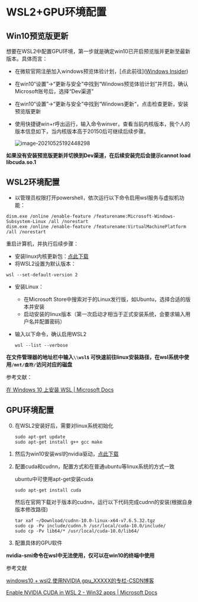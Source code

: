 # WSL2+GPU环境配置

## Win10预览版更新

想要在WSL2中配置GPU环境，第一步就是确定win10已开启预览版并更新至最新版本。具体而言：

- 在微软官网注册加入windows预览体验计划，[点此前往]([Windows Insider](https://insider.windows.com/en-us/getting-started#register))

- 在win10“设置”->“更新与安全”中找到“Windows预览体验计划”并开启，确认Microsoft账号后，选择“Dev渠道”

- 在win10“设置”->“更新与安全”中找到“Windows更新“，点击检查更新，安装预览版更新

- 使用快捷键win+r呼出运行，输入命令winver，查看当前内核版本，我个人的版本信息如下，当内核版本高于20150后可继续后续步骤。

  ![image-20210525192448298](D:\Projects\AI-LAB-Manual\img\image-20210525192448298.png)

**如果没有安装预览版更新并切换到Dev渠道，在后续安装完后会提示cannot load libcuda.so.1**

## WSL2环境配置

- 以管理员权限打开powershell，依次运行以下命令启用wsl服务与虚拟机功能：

```
dism.exe /online /enable-feature /featurename:Microsoft-Windows-Subsystem-Linux /all /norestart
dism.exe /online /enable-feature /featurename:VirtualMachinePlatform /all /norestart
```

重启计算机，并执行后续步骤：

- 安装linux内核更新包：[点此下载](https://wslstorestorage.blob.core.windows.net/wslblob/wsl_update_x64.msi)
- 将WSL2设置为默认版本：

```
wsl --set-default-version 2
```

- 安装Linux：

  - 在Microsoft Store中搜索对于的Linux发行版，如Ubuntu，选择合适的版本并安装
  - 启动安装的linux版本（第一次启动才相当于正式安装系统，会要求输入用户名并配置密码）

- 输入以下命令，确认启用WSL2

  ```
  wsl --list --verbose
  ```

**在文件管理器的地址栏中输入```\\wsl$``` 可快速前往linux安装路径，在wsl系统中使用```/mnt/盘符/```访问对应的磁盘**

参考文献：

[在 Windows 10 上安装 WSL | Microsoft Docs](https://docs.microsoft.com/zh-cn/windows/wsl/install-win10)

## GPU环境配置

0. 在WSL2安装好后，需要对linux系统初始化

   ```
   sudo apt-get update
   sudo apt-get install g++ gcc make
   ```

1. 然后为win10安装wsl的nvidia驱动，[点此下载](https://developer.nvidia.com/cuda/wsl)

2. 配置cuda和cudnn，配置方式和在普通ubuntu等linux系统的方式一致

   ubuntu中可使用apt-get安装cuda

   ```
   sudo apt-get install cuda
   ```

   然后在官网下载对于版本的cudnn，运行以下代码完成cudnn的安装(根据自身版本修改路径)

   ```
   tar xaf ~/Download/cudnn-10.0-linux-x64-v7.6.5.32.tgz
   sudo cp -Pv include/cudnn.h /usr/local/cuda-10.0/include/
   sudo cp -Pv lib64/* /usr/local/cuda-10.0/lib64/
   ```

3. 配置具体的GPU软件

**nvidia-smi命令在wsl中无法使用，仅可以在win10的终端中使用**

参考文献

[windows10 + wsl2,使用NVIDIA gpu_XXXXX的专栏-CSDN博客](https://blog.csdn.net/Tyronne/article/details/109319058)

[Enable NVIDIA CUDA in WSL 2 - Win32 apps | Microsoft Docs](https://docs.microsoft.com/en-us/windows/win32/direct3d12/gpu-cuda-in-wsl)

